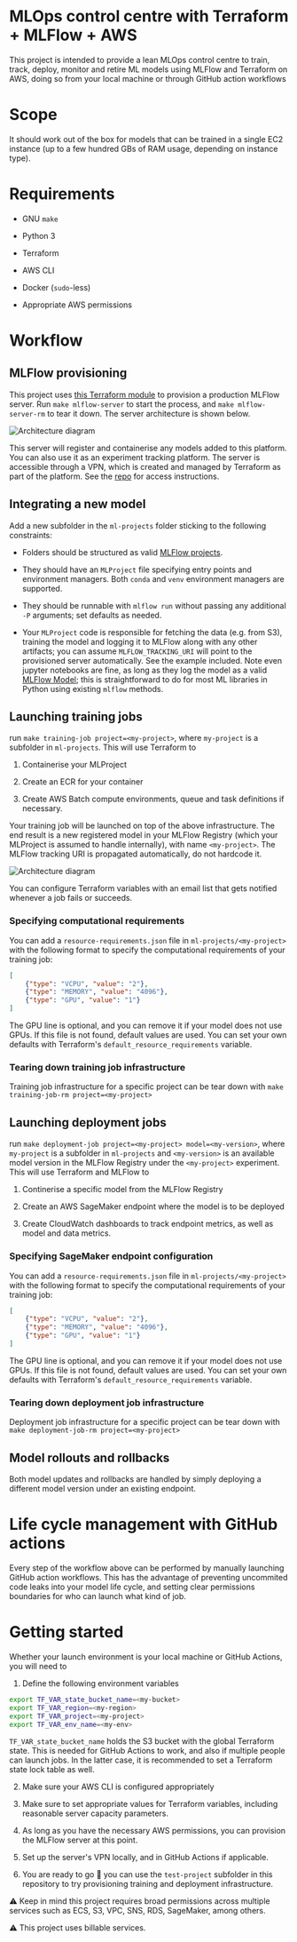 # MLOps control centre with Terraform + MLFlow + AWS

This project is intended to provide a lean MLOps control centre to train, track, deploy, monitor and retire ML models using MLFlow and Terraform on AWS, doing so from your local machine or through GitHub action workflows

# Scope

It should work out of the box for models that can be trained in a single EC2 instance (up to a few hundred GBs of RAM usage, depending on instance type). 

# Requirements

* GNU `make`

* Python 3

* Terraform 

* AWS CLI

* Docker (`sudo`-less)

* Appropriate AWS permissions

# Workflow

## MLFlow provisioning

This project uses [this Terraform module](https://github.com/nestorSag/terraform-aws-mlflow-server) to provision a production MLFlow server. Run `make mlflow-server` to start the process, and `make mlflow-server-rm` to tear it down. The server architecture is shown below.

![Architecture diagram](other/images/mlflow-server.png)

This server will register and containerise any models added to this platform. You can also use it as an experiment tracking platform.
The server is accessible through a VPN, which is created and managed by Terraform as part of the platform. See the [repo](https://github.com/nestorSag/terraform-aws-mlflow-server) for access instructions.

## Integrating a new model

Add a new subfolder in the `ml-projects` folder sticking to the following constraints:

* Folders should be structured as valid [MLFlow projects](https://mlflow.org/docs/latest/projects.html).

* They should have an `MLProject` file specifying entry points and environment managers. Both `conda` and `venv` environment managers are supported.

* They should be runnable with `mlflow run` without passing any additional `-P` arguments; set defaults as needed.

* Your `MLProject` code is responsible for fetching the data (e.g. from S3), training the model and logging it to MLFlow along with any other artifacts; you can assume `MLFLOW_TRACKING_URI` will point to the provisioned server automatically. See the example included. Note even jupyter notebooks are fine, as long as they log the model as a valid [MLFlow Model](https://mlflow.org/docs/latest/models.html); this is straightforward to do for most ML libraries in Python using existing `mlflow` methods.

## Launching training jobs

run `make training-job project=<my-project>`, where `my-project` is a subfolder in `ml-projects`. This will use Terraform to

1. Containerise your MLProject

2. Create an ECR for your container

3. Create AWS Batch compute environments, queue and task definitions if necessary.

Your training job will be launched on top of the above infrastructure. The end result is a new registered model in your MLFlow Registry (which your MLProject is assumed to handle internally), with name `<my-project>`. The MLFlow tracking URI is propagated automatically, do not hardcode it.

![Architecture diagram](other/images/training-jobs.png)

You can configure Terraform variables with an email list that gets notified whenever a job fails or succeeds.

### Specifying computational requirements

You can add a `resource-requirements.json` file in `ml-projects/<my-project>` with the following format to specify the computational requirements of your training job:

```json
[
    {"type": "VCPU", "value": "2"},
    {"type": "MEMORY", "value": "4096"},
    {"type": "GPU", "value": "1"}
]
```

The GPU line is optional, and you can remove it if your model does not use GPUs. If this file is not found, default values are used. You can set your own defaults with Terraform's `default_resource_requirements` variable.

### Tearing down training job infrastructure

Training job infrastructure for a specific project can be tear down with `make training-job-rm project=<my-project>`

## Launching deployment jobs 

run `make deployment-job project=<my-project> model=<my-version>`, where `my-project` is a subfolder in `ml-projects` and `<my-version>` is an available model version in the MLFlow Registry under the `<my-project>` experiment. This will use Terraform and MLFlow to

1. Continerise a specific model from the MLFlow Registry

2. Create an AWS SageMaker endpoint where the model is to be deployed

3. Create CloudWatch dashboards to track endpoint metrics, as well as model and data metrics.

### Specifying SageMaker endpoint configuration

You can add a `resource-requirements.json` file in `ml-projects/<my-project>` with the following format to specify the computational requirements of your training job:

```json
[
    {"type": "VCPU", "value": "2"},
    {"type": "MEMORY", "value": "4096"},
    {"type": "GPU", "value": "1"}
]
```

The GPU line is optional, and you can remove it if your model does not use GPUs. If this file is not found, default values are used. You can set your own defaults with Terraform's `default_resource_requirements` variable.

### Tearing down deployment job infrastructure

Deployment job infrastructure for a specific project can be tear down with `make deployment-job-rm project=<my-project>`

## Model rollouts and rollbacks

Both model updates and rollbacks are handled by simply deploying a different model version under an existing endpoint.


# Life cycle management with GitHub actions

Every step of the workflow above can be performed by manually launching GitHub action workflows. This has the advantage of preventing uncommited code leaks into your model life cycle, and setting clear permissions boundaries for who can launch what kind of job.

# Getting started

Whether your launch environment is your local machine or GitHub Actions, you will need to

1. Define the following environment variables

```sh
export TF_VAR_state_bucket_name=<my-bucket>
export TF_VAR_region=<my-region>
export TF_VAR_project=<my-project>
export TF_VAR_env_name=<my-env>
```

`TF_VAR_state_bucket_name` holds the S3 bucket with the global Terraform state. This is needed for GitHub Actions to work, and also if multiple people can launch jobs. In the latter case, it is recommended to set a Terraform state lock table as well.

2. Make sure your AWS CLI is configured appropriately

3. Make sure to set appropriate values for Terraform variables, including reasonable server capacity parameters.

4. As long as you have the necessary AWS permissions, you can provision the MLFlow server at this point.

4. Set up the server's VPN locally, and in GitHub Actions if applicable.

5. You are ready to go 🚀 you can use the `test-project` subfolder in this repository to try provisioning training and deployment infrastructure.

⚠️ Keep in mind this project requires broad permissions across multiple services such as ECS, S3, VPC, SNS, RDS, SageMaker, among others.

⚠️ This project uses billable services.